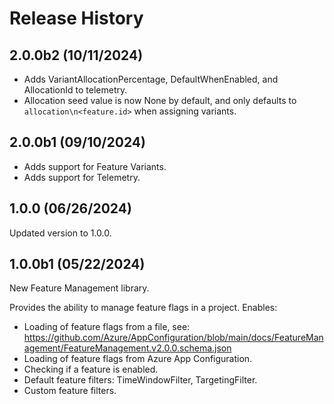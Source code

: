 # Release History

## 2.0.0b2 (10/11/2024)

* Adds VariantAllocationPercentage, DefaultWhenEnabled, and AllocationId to telemetry.
* Allocation seed value is now None by default, and only defaults to `allocation\n<feature.id>` when assigning variants.

## 2.0.0b1 (09/10/2024)

* Adds support for Feature Variants.
* Adds support for Telemetry.

## 1.0.0 (06/26/2024)

Updated version to 1.0.0.

## 1.0.0b1 (05/22/2024)

New Feature Management library.

Provides the ability to manage feature flags in a project. Enables:

* Loading of feature flags from a file, see: https://github.com/Azure/AppConfiguration/blob/main/docs/FeatureManagement/FeatureManagement.v2.0.0.schema.json
* Loading of feature flags from Azure App Configuration.
* Checking if a feature is enabled.
* Default feature filters: TimeWindowFilter, TargetingFilter.
* Custom feature filters.
